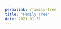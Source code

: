 ```yaml
---
permalink: /family-tree
title: "Family Tree"
date: 2021-01-31 
---
```


<div id="chart_div" style="width: 540%; height: 540%;"></div>

<script type="text/javascript" src="https://www.gstatic.com/charts/loader.js">
</script>
<script type="text/javascript">
      google.charts.load('current', {packages:["orgchart"]});
      google.charts.setOnLoadCallback(drawChart);

      function drawChart() {
        var data = new google.visualization.DataTable();
        data.addColumn('string', 'Name');
        data.addColumn('string', 'Descendent');
        data.addColumn('string', 'ToolTip');

        // For each orgchart box, provide the name, manager, and tooltip to show.
        data.addRows([
['Henry J Horney 1920-2001','','US'],
['Marion C Beringer 1920-2019','','US'],
['Phillip Lee Horney 1991-2963','Henry J Horney 1920-2001','US'],
['Edith Allene Barnes 1881-1936','Henry J Horney 1920-2001','US'],
['Joel T Horney 1849-1929','Phillip Lee Horney 1991-2963',''],
['Jennie Lawrence 1854-1912 XXX','Phillip Lee Horney 1991-2963',''],
['Henry Allan Barnes 1843-','Edith Allene Barnes 1881-1936',''],
['Laura C Sloats 1851-1918','Edith Allene Barnes 1881-1936',''],
['Charles Nikolas Beringer 1884-1944','Marion C Beringer 1920-2019',''],
['Cecilia Elizabeth Haas 1892-1985','Marion C Beringer 1920-2019',''],
['Nikolas Beringer 1856-1916','Charles Nikolas Beringer 1884-1944','France'],
['Catherina Frising 1859-1946','Charles Nikolas Beringer 1884-1944','Luxembourg'],
['Joseph J Haas 1863-1932','Cecilia Elizabeth Haas 1892-1985',''],
['Catherine Louen 1867-1947','Cecilia Elizabeth Haas 1892-1985',''],

['Phillip Horney 1808-1883','Joel T Horney 1849-1929',''],
['Dorcas McKee 1814-1899','Joel T Horney 1849-1929',''],
['Emmett Van Allen Barnes 1811-1895','Henry Allan Barnes 1843-',''],
['Harriet Nawell Baldwin 1815-1888','Henry Allan Barnes 1843-',''],
['Jean Beringer 1823-1873','Nikolas Beringer 1856-1916',''],
['Anne Muller 1828-1883','Nikolas Beringer 1856-1916',''],
['Clement Frising 1836-1908','Catherina Frising 1859-1946','Luxembourg'],
['Catharina Lucas 1836-1911','Catherina Frising 1859-1946','Luxembourg'],
['Valentine Haas','Joseph J Haas 1863-1932','Germany'],
['Michael Louen 1831-','Catherine Louen 1867-1947','Prussia, Germany'],
['Elizabeth Hessler 1839','Catherine Louen 1867-1947','Prussia, Germany'],

['Manlove Horney 1782-1832','Phillip Horney 1808-1883','North Carolina, US'],
['Lydia Smith 1782-1844','Phillip Horney 1808-1883','North Carolina, US'],
['William McKee 1782-1851','Dorcas McKee 1814-1899','Kentucky, US'],
['Cassandra Frakes 1782-1867','Dorcas McKee 1814-1899','Pennsylvania, US'],
['Henri Frising 1810-1895','Clement Frising 1836-1908','Folschette, Redange, Luxembourg'],
['Anna Maria Putz','Clement Frising 1836-1908','Roodt-les-Ell, Redange, Luxembourg'],
['Mathias Lucas 1803-1882','Catharina Lucas 1836-1911','Bettendorf, Diekirch, Luxembourg'],
['Catharina Bastendorf 1809-1887','Catharina Lucas 1836-1911','Fouhren, Vianden, Luxembourg'],
['Valentine Haas','Joseph J Haas 1863-1932','Germany'],

['Phillip Horney 1758-1820','Manlove Horney 1782-1832','Caroline, Maryland, British Colony'],
['Sarah Manlove 1756-1795 C','Manlove Horney 1782-1832','Caroline, Somerset, Maryland, British Colony'],
['Jeffrey Horney II 1720-1779 C','Phillip Horney 1758-1820','Talbot, Maryland, British Colony'],
['Deborah Baynard 1716-1792','Phillip Horney 1758-1820','Queen Annes, Maryland, British Colony'],
['William Manlove 1730-1804','Sarah Manlove 1756-1795 C','Kent, Delaware, US'],
['Hanna Robinson 1730-1786','Sarah Manlove 1756-1795 C','Kent, Delaware, US'],
['Alexander H Smith 1747-1828','Lydia Smith 1782-1844','Randolph, North Carolina, US'],
['Keziah Lamar 1754-1838','Lydia Smith 1782-1844','Prince George s, Maryland, US'],
['David Smith 1720-1787','Alexander H Smith 1747-1828','Richmond, Virginia, US'],
['Anne Bryant 1723-1805','Alexander H Smith 1747-1828','Farnham, Richmond, Virginia, US'],
['James Lamar Sr. 1724-1786','Keziah Lamar 1754-1838','Prince George s, Maryland, US'],
['Verlinda Osborne 1725-1760','Keziah Lamar 1754-1838','Prince George s, Maryland, US'],

['James M\'Kee 1756-1830','William McKee 1782-1851','Cumberland, Pennsylvania, US'],
['Agnes Dickson 1750-1793','William McKee 1782-1851','Franklin, Pennsylvania, US'],
['Hugh M\'Kee 1728-1795','James M\'Kee 1756-1830','Snyder, Pennsylvania, US'],
['Mary Nesbit 1732-1795','James M\'Kee 1756-1830','Franklin, Pennsylvania, US'],
['Andrew Dickson 1712-1783','Agnes Dickson 1750-1793','Tioga, Pennsylvania, US'],
['Agnes Hill 1711-1770','Agnes Dickson 1750-1793','Franklin, Pennsylvania, US'],
['Henry Frakes IV 1760-1801','Cassandra Frakes 1782-1867','Pennsylvania, British Colony'],
['Hannah Daugherty 1765-1814','Cassandra Frakes 1782-1867','Baltimore, Maryland, British Colony'],
['Henry Frigg Frakes III 1734-1801','Henry Frakes IV 1760-1801','Bedford, Pennsylvania, British Colony'],
['Eleanor Watkins 1740-1798','Henry Frakes IV 1760-1801','Greene, Pennsylvania, British Colony'],
['Hugh Daughergy 1740-1765','Hannah Daugherty 1765-1814','Virginia, British Colony'],
['Hannah Conahan 1745-','Hannah Daugherty 1765-1814','Ireland'],

['Jeffrey Horney I 1675-1738','Jeffrey Horney II 1720-1779 C','Talbot, Maryland, British Colony'],
['Elizabeth Harwood 1675-1737','Jeffrey Horney II 1720-1779 C','Talbot, Maryland, British Colony'],
['Geoffrey Horney 1640-1711','Jeffrey Horney I 1675-1738','Talbot, Maryland, British Colony'],
['Mrs Julianna Horney 1643-1717 XXX','Jeffrey Horney I 1675-1738','Talbot, Maryland, British Colony'],
['Peter Harwood 1633-1765 XXX','Elizabeth Harwood 1675-1737','Virginia, British Colony'],
['William Baynard 1684-1729','Deborah Baynard 1716-1792','Talbot, Maryland, British Colony'],
['Susannah Pardo 1695- XXX','Deborah Baynard 1716-1792','Maryland, British Colony'],
['John Baynard 1640-1705','William Baynard 1684-1729','Blagdon, Somerset, England'],
['Elizabeth Blackwell 1662-1691','William Baynard 1684-1729','Talbot, Maryland, British Colony'],

['Mark Manlove II 1701-1730 C','William Manlove 1730-1804','Delaware, British Colony'],
['Elizabeth Browne 1703-1748','William Manlove 1730-1804','Kent, Delaware, British Colony'],
['Mark Manlove 1677-1748','Mark Manlove II 1701-1730 C','Kent, Delaware, British Colony'],
['Margaret Hart 1679-1726','Mark Manlove II 1701-1730 C','Sussex, Delaware, British Colony'],
['Daniel Brown 1680-1725','Elizabeth Browne 1703-1748','Delaware, British Colony'],
['Elizabeth Pemberton 1680-1725','Elizabeth Browne 1703-1748','Sussex, Delaware, British Colony'],
['Daniel Robbison 1708-1765','Hanna Robinson 1730-1786','Kent, Delaware, British Colony'],
['Patience Willson 1710- XXX','Hanna Robinson 1730-1786','Kent, Delaware, British Colony'],
['George Robbison 1690-1733 XXX','Daniel Robbison 1708-1765','Kent, Delaware, British Colony'],
['Mary Walton XXX','Daniel Robbison 1708-1765',''],

['Daniel Browne 1640-1694 XXX','Daniel Brown 1680-1725','Delaware, British Colony'],
['Susanna Ver Planck 1642-1680 C','Daniel Brown 1680-1725','New York, British Colony'],
['Thoms Pemberton 1655-1705','Elizabeth Pemberton 1680-1725','London, England'],
['Elizabeth Mary Clarke 1670-1684','Elizabeth Pemberton 1680-1725','Dublin, Ireland'],
['Abraham Isaacsen VerPlanck 1606-1690','Susanna Ver Planck 1642-1680 C','Edam, North Holland, Netherlands'],
['Maria de la Vigne 1613-1670 C','Susanna Ver Planck 1642-1680 C','Nord-Pas-de-Calais, France'],
['Thomas Pemberton 1621-1670 XXX','Thoms Pemberton 1655-1705','Middlesex, England'],
['Elizabeth Bridekirk 1624-1665','Thoms Pemberton 1655-1705','Middlesex, England'],
['Roberti Bridekirke - XXX','Elizabeth Bridekirk 1624-1665',''],
['William Clarke 1650-1698 XXX','Elizabeth Mary Clarke 1670-1684','Dublin, Ireland'],
['Honour Vine 1642-1720','Elizabeth Mary Clarke 1670-1684','Dorset, England'],
['George Vine 1600- XXX','Honour Vine 1642-1720','Dorsetshire, England'],
['Mrs George Vine 1600- XXX','Honour Vine 1642-1720','Dorset, England'],

['Isaac Ver Planck 1578-1689 C','Abraham Isaacsen VerPlanck 1606-1690','Noord-Brabant, Netherlands'],
['Abagail Uytenbogart 1580-1690 XXX','Abraham Isaacsen VerPlanck 1606-1690','Noord-Brabant, Netherlands'],
['Guillaume Vigne 1586-1632','Maria de la Vigne 1613-1670 C','Nord-Pas-de-Calais, France'],
['Ariaentje A Cuvellier 1586-1655 C','Maria de la Vigne 1613-1670 C','Nord-Pas-de-Calais, France'],
['Petrus Anthoniesz Plancius 1552-1622','Isaac Ver Planck 1578-1689 C','Danoutre, Belgium'],
['Johanna Geubels 1558-1635','Isaac Ver Planck 1578-1689 C','Antwerpen, Belgium'],
['Jean de la Vigne 1550-1622 C','Guillaume Vigne 1586-1632','Nord-Pas-de-Calais, France'],
['Jeanne de les Perone 1560-1594 C','Guillaume Vigne 1586-1632','Nord-Pas-de-Calais, France'],
['Jean Joseph Cuvellier 1565-1599 C','Ariaentje A Cuvellier 1586-1655 C','Pas-de-Calais, France'],
['Madeline Guilbert 1566-1592','Ariaentje A Cuvellier 1586-1655 C','Nord-Pas-de-Calais, France'],

['Gerard Cuvellier 1536-1615','Jean Joseph Cuvellier 1565-1599 C','Nord-Pas-de-Calais, France'],
['Marie Catherine Mortelecque 1540-1593','Jean Joseph Cuvellier 1565-1599 C','Nord-Pas-de-Calais, France'],
['Maximillien Cuvellier 1546-1623','Madeline Guilbert 1566-1592','Nord-Pas-de-Calais, France'],
['Claire Morel 1547-1627','Madeline Guilbert 1566-1592','Nord, France'],
['Anselot Anselme Cuvelier 1505-1571','Gerard Cuvellier 1536-1615','Nord-Pas-de-Calais, France'],
['Claire Le Guillebert 1505-1550','Gerard Cuvellier 1536-1615','Nord-Pas-de-Calais, France'],
['Antoine Mortelescque 1520-1573','Marie Catherine Mortelecque 1540-1593','Nord-Pas-de-Calais, France'],
['Claire De La Saffe 1520-1590','Marie Catherine Mortelecque 1540-1593','Nord-Pas-de-Calais, France'],
['Antoine Cuvelier 1520-1571 (See Claire Le Guillebert 1505-1550) XXX','Maximillien Cuvellier 1546-1623','Nord-Pas-de-Calais, France'],
['Claire Le Guillebert 1505-1550','Maximillien Cuvellier 1546-1623','Nord-Pas-de-Calais, France'],
['Michel Morel 1520-1599 XXX','Claire Morel 1547-1627','Nord-Pas-de-Calais, France'],
['Jeanne Fresnet - XXX','Claire Morel 1547-1627',''],

['Jean Mortelecque 1490-','Antoine Mortelescque 1520-1573','Nord, Nord-Pas-de-Calais, France'],
['Jeanne Mortelette 1490-1560','Antoine Mortelescque 1520-1573','Nord, Nord-Pas-de-Calais, France'],
['Matthieu De La Saffre 1490-1560','Claire De La Saffe 1520-1590','Loire-Atlantique, Pays de la Loire, France'],
['Claire Carpentier 1490-1537 XXX','Claire De La Saffe 1520-1590',''],
['Mortelecque Mortelecque 1490- XXX','Jean Mortelecque 1490-','France'],
['Adrien Nicolas Drieux 1450-','Jeanne Mortelette 1490-1560','Nord, Nord-Pas-de-Calais, France'],
['Marie Swaertens 1450-1510 XXX','Jeanne Mortelette 1490-1560','France'],
['Denis De Le Saffre (De La Salle) 1465- XXX','Matthieu De La Saffre 1490-1560','Loire-Atlantique, Pays de la Loire, France'],
['Mrs Denis de la Saffre (De La Salle) XXX','Matthieu De La Saffre 1490-1560','Loire-Atlantique, Pays de la Loire, France'],

['Nicaise Drieux 1425-','Adrien Nicolas Drieux 1450-','Volckerinckhove, Nord, France'],
['Marguerite Feuts 1435- XXX','Adrien Nicolas Drieux 1450-',''],
['Remy I Drieux 1400-','Nicaise Drieux 1425-','Buysscheure, Nord, France'],
['Catherine Van Vlaenden 1405- XXX','Nicaise Drieux 1425-',''],
['Jacques Drieux 1375-1436 XXX','Remy I Drieux 1400-','Buysscheure, Nord, France'],
['Catherine Van Steenbeke 1375-1428 XXX','Remy I Drieux 1400-','Buysscheure, Nord, France'],

['Gerard Cuvelier 1470-1553','Anselot Anselme Cuvelier 1505-1571','Nord-Pas-de-Calais, France'],
['Mrs Cuvelier 1480-1548 XXX','Anselot Anselme Cuvelier 1505-1571','Violaines, Nord-Pas-de-Calais, France'],
['Edmond Leguillebert 1475-1548','Claire Le Guillebert 1505-1550','La Bassee, Nord-Pas-de-Calais, France'],
['Madame Doyle 1473-1555 XXX','Claire Le Guillebert 1505-1550','France'],
['Pierard Le Cuvelier 1430-','Gerard Cuvelier 1470-1553','Nord, France'],
['Jeanne Lepers 1430-1500 XXX','Gerard Cuvelier 1470-1553','Nord, France'],
['Nicolas Le Guillbert 1440-1497','Edmond Leguillebert 1475-1548','Nord, France'],
['Madame LeGuillebert 1450- XXX','Edmond Leguillebert 1475-1548','France'],

['Gerard Le Guillebert 1415-1440 XXX','Nicolas Le Guillbert 1440-1497','Nord, France'],
['Watiez Le Cuvelier 1405 -','Pierard Le Cuvelier 1430-',''],
['Alissandra -1449 XXX','Pierard Le Cuvelier 1430-',''],
['Guillaume DeLobel Le Cuvelier 1350-1426','Watiez Le Cuvelier 1405 -','Nord, Nord-Pas-de-Calais, France'],
['Jehan Hanet Delobel 1325-1349','Guillaume DeLobel Le Cuvelier 1350-1426','Wasquehal, Nord, Nord-Pas-de-Calais, France'],
['Jean Hanet Delobel 1300-1349 XXX','Jehan Hanet Delobel 1325-1349','Wasquehal, Nord, Nord-Pas-de-Calais, France'],

['Jean De La Vigne 1530- XXX','Jean de la Vigne 1550-1622 C','Nord-Pas-de-Calais, France'],
['Anne Marie Eugenie Cocher 1530-1582 XXX','Jean de la Vigne 1550-1622 C','Nord-Pas-de-Calais, France'],
['Nicolas Petitiau Jr 1530-','Jeanne de les Perone 1560-1594 C','France'],
['Anne Henry 1542-1582','Jeanne de les Perone 1560-1594 C','Nord-Pas-de-Calais, France'],
['Nicolas Petitiau Sr 1510-','Nicolas Petitiau Jr 1530-','Valenciennes, France'],
['Anna M Williams 1515-1564 XXX','Nicolas Petitiau Jr 1530-','France'],
['Henri Henry 1519-1557 XXX','Anne Henry 1542-1582','Bretagne, France'],
['Jeanne Artur 1524-1550 XXX','Anne Henry 1542-1582','Aquitaine, France'],

['m Henri Theadore Pety Petitiau 1480-','Nicolas Petitiau Sr 1510-','France'],
['m Claire 1490- XXX','Nicolas Petitiau Sr 1510-','France'],
['Theodore Petit -','m Henri Theadore Pety Petitiau 1480-',''],
['Jean Louis Romain Petit - XXX','Theodore Petit -',''],
['Catherine Mignard - XXX','Theodore Petit -',''],

['Anthony Platevoet 1520-1622 XXX','Petrus Anthoniesz Plancius 1552-1622','Vlaanderen Belgie'],
['Jenneken van der Eijnden 1519-1585 XXX','Petrus Anthoniesz Plancius 1552-1622',''],
['Francois Geubels 1520-1581','Johanna Geubels 1558-1635','Vlaanderen, Belgie'],
['Magdalena Pasteaux 1540-1587','Johanna Geubels 1558-1635',''],
['Peter Goebels 1470-1534 XXX','Francois Geubels 1520-1581','Vlaanderen, Belgie'],
['Lijsbeth Kegels 1488-1548 XXX','Francois Geubels 1520-1581',''],
['Erasmus Pasteaux 1508-1575','Magdalena Pasteaux 1540-1587',''],
['Johanna Chalet 1515-1575','Magdalena Pasteaux 1540-1587',''],
['Claus Pesteaux 1478-1524 XXX','Erasmus Pasteaux 1508-1575',''],
['Lenaerde Chalet 1477-1554 XXX','Johanna Chalet 1515-1575',''],
['Maria Mons 1487- XXX','Johanna Chalet 1515-1575',''],

['William Smith 1697-1743','David Smith 1720-1787','Wrightstown, Bucks, Pennsylvania, British Colony'],
['Mary Ruddle XXX','David Smith 1720-1787',''],
['Robert Smith 1675-1738 XXX','William Smith 1697-1743','Glastonbury, Somerset, England'],
['John Bryan 1694-1736','Anne Bryant 1723-1805','Richmond, Virginia, British Colony'],
['Anne \'Anna\' Millikan 1700-1785 XXX','Anne Bryant 1723-1805','Bergen, New Jersey, British Colony'],
['Thomas Bryant Sr 1669-1717','John Bryan 1694-1736','Virginia, British Colony'],
['Eleanor 1669-1719 XXX','John Bryan 1694-1736','Rappahannock, Virginia, British Colony'],

['Richard Bryant 1620- XXX','Thomas Bryant Sr 1669-1717','Virtinia, British Colony'],
['Keziah Arroyah Wahanganoche 1639-1690','Thomas Bryant Sr 1669-1717','(Great granddaughter of Pocahontas)Virginia, British Colony'],
['Chief Wahanganoche 1615-1664 C','Keziah Arroyah Wahanganoche 1639-1690','Virginia, British Colony'],
['Pettus 1626-1670','Keziah Arroyah Wahanganoche 1639-1690','Virginia, British Colony'],

['Chief Japasaw Iopassus Patawomek 1565-1622','Chief Wahanganoche 1615-1664 C','Tsenacommacah, Pre-Colonial Virginia'],
['Sister of Pocahantas Patawomek 1590-1615','Chief Wahanganoche 1615-1664 C','Tsenacommacah, Pre-Colonial Virginia'],
['Unknown Father of Chief Japasaw Iopassus Patawomek - XXX','Chief Japasaw Iopassus Patawomek 1565-1622','Tsenacommacah, Pre-Colonial Virginia'],
['Mother of Chief Japasaw Iopassus Patawomek 1540- XXX','Chief Japasaw Iopassus Patawomek 1565-1622','Tsenacommacah, Pre-Colonial Virginia'],
['Wahunsenacawh Pawahatan 1547-1618','Sister of Pocahantas Patawomek 1590-1615','Tsenacommacah, Pre-Colonial Virginia'],
['Unknown Wife and Mother of Pawahan 1565- XXX','Sister of Pocahantas Patawomek 1590-1615','Tsenacommacah, Pre-Colonial Virginia'],
['Thomas Hubert Pettus 1598-1663','Pettus 1626-1670','Norfolk, England'],
['Ka-Okee Powhatan 1612-1637','Pettus 1626-1670','Tsenacommacah, Pre-Colonial Virginia'],
['Thomas Pettus 1552-1620','Thomas Hubert Pettus 1598-1663','Norfolk, England'],
['Cecily King 1552-1609','Thomas Hubert Pettus 1598-1663','Norfolk, England'],
['Kocoum Patawomek 1590-1613','Ka-Okee Powhatan 1612-1637','Tsenacommacah, Pre-Colonial Virginia'],
['Matoaka Amonute Pawhatan (Pocahontas) 1595-1617','Ka-Okee Powhatan 1612-1637','Tsenacommacah, Pre-Colonial Virginia'],

['Sir Thomas Pettus 1519-1598','Thomas Pettus 1552-1620','Norfolk, England'],
['Christian Dethick 1527-1578','Thomas Pettus 1552-1620','Norfolk, England'],
['William King 1530-1578','Cecily King 1552-1609','Norfolk, England'],
['Abagail Beauchamp 1537- XXX','Cecily King 1552-1609','Norfolk, England'],
['John Pettus 1496-1558','Sir Thomas Pettus 1519-1598','Norfolk, England'],
['Cecilia Capon 1502-1542','Sir Thomas Pettus 1519-1598','Norfolk, England'],
['Simon de Thick 1458-1542','Christian Dethick 1527-1578','Norfolk, England'],
['Rose Beatrice Crowe 1506-1566','Christian Dethick 1527-1578','Norfolk, England'],
['Sir John Kinge 1485-1543','William King 1530-1578','Essex, England'],
['Alice Katherine Slyny 1505-1540','William King 1530-1578','Yorkshire, England'],

['Thomas Pettus 1475-1520','John Pettus 1496-1558','Norfolk, England'],
['Anne Dabney 1479- XXX','John Pettus 1496-1558','Norfolk, England'],
['Simon Capon 1474- XXX','Cecilia Capon 1502-1542','Norfolk, England'],
['Katherine Corpusty 1478- XXX','Cecilia Capon 1502-1542','Norfolk, England'],
['Thomas Petyous II 1428-1488','Thomas Pettus 1475-1520','Norfolk, England'],
['Elizabeth Alleyne 1430- XXX','Thomas Pettus 1475-1520','Norfolk, England'],
['John Petyous I 1400- XXX','Thomas Petyous II 1428-1488','England'],
['Mrs. John Petyous 1400-1428','Thomas Petyous II 1428-1488','England'],

['Phillip De Dethick 1429-1470','Simon de Thick 1458-1542','Derbyshire, England'],
['Joane Audby 1432-1458','Simon de Thick 1458-1542','Norfolk, England'],
['Christopher Crowe 1480-1757','Rose Beatrice Crowe 1506-1566','Norfolk, England'],
['Mrs. Christian Crowe 1455-1561 XXX','Rose Beatrice Crowe 1506-1566','Leicestershire, England'],
['Roger De Dethick 1402-1461','Phillip De Dethick 1429-1470','Derbyshire, England'],
['Isabelle Auderbie 1400- XXX','Phillip De Dethick 1429-1470','Morfolk, England'],
['Unknown Audebie 1410- XXX','Joane Audby 1432-1458',''],
['Unknown Augebie 1418-1491 XXX','Joane Audby 1432-1458','Northamptonshire, England'],
['Richard Crowe 1430-1502 XXX','Christopher Crowe 1480-1757','Norfolk, England'],
['Marjorie Brewes 1432-1502 XXX','Christopher Crowe 1480-1757','Norfolk, England'],

['William De Dethick III 1374-1467','Roger De Dethick 1402-1461','Derbyshire, England'],
['Elizabeth Derham 1378-','Roger De Dethick 1402-1461','Norfolk, England'],
['William De Dethick II 1348-1373','William De Dethick III 1374-1467','Derbyshire, England'],
['Margery Margaret Frankville 1352-1372 XXX','William De Dethick III 1374-1467','Derbyshire, England'],
['Thomas Derham 1340- XXX','Elizabeth Derham 1378-','Norfolk, England'],
['Mrs. Thomas Derham 1347- XXX','Elizabeth Derham 1378-','Norfolk, England'],
['William De Dethick I 1311-1327','William De Dethick II 1348-1373','Derbyshire, England'],
['Alice Elenor Adderly 1298-1350 XXX','William De Dethick II 1348-1373',''],
['Geoffrey de Thick 1268-1327','William De Dethick I 1311-1327','Derbyshire, England'],
['Joan De Annesley 1272-','William De Dethick I 1311-1327','Derbyshire, England'],

['Robert Dethick 1242-1287','Geoffrey de Thick 1268-1327','Derbyshire, England'],
['Ellen De Whittington 1246 -','Geoffrey de Thick 1268-1327','Derbyshire, England'],
['John de Annesley 1248-1280','Joan De Annesley 1272-','England'],
['Mrs. John De Annesley 1250- XXX','Joan De Annesley 1272-','England'],
['Geoffrey De Dethick 1215-1278 XXX','Robert Dethick 1242-1287','Derbyshire, England'],
['Joan De Annesley 1216-','Robert Dethick 1242-1287','Derbyshire, England'],
['Simon De Whittington 1220- XXX','Ellen De Whittington 1246 -','Derbyshire, England'],
['Unknown Whittington 1224- XXX','Ellen De Whittington 1246 -','Derbyshire, England'],
['Reginald Annesley 1180-1275','John de Annesley 1248-1280','Nottinghamshire, England'],
['Hawise Honskerle 1184- XXX','John de Annesley 1248-1280',''],
['John De Annesley I 1193-1216 XXX','Joan De Annesley 1216-','England'],
['Hawsie of Normandy 1198- XXX','Joan De Annesley 1216-','England'],

['Ralph II Annesley surety 1215, Lord of Annesley, Coroner of Nottinghamshire','Reginald Annesley 1180-1275','Nottinghamshire, England'],
['Lucia Santa Maria 1144-','Reginald Annesley 1180-1275','Nottinghamshire, England'],
['Reginald Annesley 1106-1207','Ralph II Annesley surety 1215, Lord of Annesley, Coroner of Nottinghamshire','Nottinghamshire, England'],
['Mrs. Hawise Annesley 1118- XXX','Ralph II Annesley surety 1215, Lord of Annesley, Coroner of Nottinghamshire','Nottinghamshire, England'],
['Adam St Mary (Santa Maria) 1120- C','Lucia Santa Maria 1144-','Yorkshire, England'],
['Albreda De Chevercourt 1122-1184 C','Lucia Santa Maria 1144-','Nottinghamshire, England'],
['Pagnus St Mary (Santa Maria 1134- XXX','Adam St Mary (Santa Maria) 1120- C','Yorkshire, England'],
['Alfreda de Chevercourt 1138- XXX','Adam St Mary (Santa Maria) 1120- C','Yorkshire, England'],
['Sir Jordan de Chevercourt 1120-1165','Albreda De Chevercourt 1122-1184 C',''],
['Lady Avice of Avice 1135-','Albreda De Chevercourt 1122-1184 C','Nottinghamshire, England'],
['Ralf De Cherecourt 1084-','Sir Jordan de Chevercourt 1120-1165','Lincolnshire, England'],
['The Sheriff Ranulf - XXX','Lady Avice of Avice 1135',''],
['Thorold Chevrecourt 1055-1096 XXX','Ralf De Cherecourt 1084-','Lincolnshire, England'],
['','',''],
['','',''],


['Father of Wahunsenacawh Pawahatan 1516-','Wahunsenacawh Pawahatan 1547-1618','Tsenacommacah, Pre-Colonial Virginia'], 
['Mother of Wahunsenacawh Pawahatan 1527- XXX','Wahunsenacawh Pawahatan 1547-1618','Tsenacommacah, Pre-Colonial Virginia'],
['Chief Wininocock Mangopesamom Powhatan of the Powhatan Tribe 1470-1520','Father of Wahunsenacawh Pawahatan 1516-','Pre-Colonial Virginia'],
['Dashing Stream Powhatan of the Powhatan 1480-1520','Father of Wahunsenacawh Pawahatan 1516-','Werowocomoco, Pre-Colonial Virginia'],
['Chief Algonkian Winanuske 1440-1495','Chief Wininocock Mangopesamom Powhatan of the Powhatan Tribe 1470-1520','Pre-Colonial Virginia'],
['Murmuring Stream Powhatan 1414-1476 XXX','Chief Wininocock Mangopesamom Powhatan of the Powhatan Tribe 1470-1520','Pre-Colonial Virginia'],
['Murmuring Ripple Powhatan Pawmonkey (Tribe of Jamestown) 1450-1495 XXX','Dashing Stream Powhatan of the Powhatan 1480-1520','Pre-Colonial Kentucky'],
['Chief Murmuring Ripple Powhatan 1410-1490','Chief Algonkian Winanuske 1440-1495','Pre-Colonial Jamestown'],
['-American- 1409-1518 XXX','Chief Algonkian Winanuske 1440-1495','Pre-Colonial Virginia'],
['Chief Running Stream of The Powhatan 1410-1470','Chief Murmuring Ripple Powhatan 1410-1490','Pre-Colonial Virginia'],
['Native American Indian Woman 1400-1495 XXX','Chief Murmuring Ripple Powhatan 1410-1490','Pre-Colonial Virginia'],
['Ensenore Algonkian Powhatan 1385-1470 XXX','Chief Running Stream of The Powhatan 1410-1470','Pre-Colonial Jamestown'],
['Scent Flower Wolf Clan 1385-1500 XXX','Chief Running Stream of The Powhatan 1410-1470','Pre-Colonial Jamestown'],

['Thomas Lamar II 1670-1749','James Lamar Sr. 1724-1786','Prince George\'s, Maryland, British Colony'],
['Martha Blanford 1682-1755','James Lamar Sr. 1724-1786','Prince George Co, Maryland, British Colony'],
['Thomas Lamar 1641-1714','Thomas Lamar II 1670-1749','Anjoy, Isere, Rhone-Alpes, France'],
['Mary Ann Pottinger 1639-1716','Thomas Lamar II 1670-1749','Calvert, Maryland, British Colony'],
['Thomas J Blandford 1648-1698','Martha Blanford 1682-1755','Dorset, England'],
['Tabitha Wright 1647-1701','Martha Blanford 1682-1755','Calvert, Cecil, Maryland, British Colony'],
['Richard Osborne 1675-','Verlinda Osborne 1725-1760','Prince George\'s, Maryland, British Colony'],
['Frances Cooke 1709-1769','Verlinda Osborne 1725-1760','Maryland, British Colony'],

['Thomas M\'Kee Farmer and Indian Trader 1688-','Hugh M\'Kee 1728-1795','Antrim, Ireland'],
['Mary Raised by Shawnees 1705-','Hugh M\'Kee 1728-1795','Virginia, British Colony'],
['Alexander M\'Kee 1668-1740','Thomas M\'Kee Farmer and Indian Trader 1688-','Country Antrim, Ireland'],
['Mrs Alexander M\'Kee 1672-','Thomas M\'Kee Farmer and Indian Trader 1688-','Country Antrim, Ireland'],
['Thomas Nesbit','Mary Nesbit 1732-1795',''],
['Jean Nesbit','Mary Nesbit 1732-1795',''],

['George Dickson 1690-1783','Andrew Dickson 1712-1783','Edinburgh, Midlothian, Scotland'],
['Janette Elder 1690-','Andrew Dickson 1712-1783','Scotland'],
['John Dickson 1654-','George Dickson 1690-1783','Edinburgh, Midlothian, Scotland'],
['Jean Robertsone 1654-','George Dickson 1690-1783','Dunfermline, Fife, Scotland'],
['Alexander Hill 1689-','Agnes Hill 1711-1770',''],
['Margaret Mitchell 1689-1746','Agnes Hill 1711-1770','Dunfermline, Fife, Scotland'],
['David Waugh 1655-','Alexander Hill 1689-','Dysart, Fife, Scotland'],
['Isobell Williamson 1640-','Alexander Hill 1689-','Dysart, Fife, Scotland'],
['Thomas Mitchell 1660-','Margaret Mitchell 1689-1746',''],
['Marion Mudie 1664-','Margaret Mitchell 1689-1746',''],

['Henry Friggs Frakes II 1693-1784','Henry Frigg Frakes III 1734-1801','Somerset, Montgomery, Maryland, British Colony'],
['Sarah 1706-','Henry Frigg Frakes III 1734-1801','Potomac River Valley, Maryland, British Colony'],
['Henry Friggs Frakes I 1665-1716','Henry Friggs Frakes II 1693-1784','Somerset, Montgomery, Maryland, British Colony'],
['Mary Robinson-Nobles 1676-1723','Henry Friggs Frakes II 1693-1784','Somerset, Montgomery, Maryland, British Colony'],
['Evan Watkins Sr 1710-1765','Eleanor Watkins 1740-1798','Prince Edward, Virginia, British Colony'],
['Mary Catherine Webb 1710-1764','Eleanor Watkins 1740-1798','Uley, Gloucestershire, England'],
['Peter James Watkins 1689-1745','Evan Watkins Sr 1710-1765','Talbot, Maryland, British Colony'],
['Mary Griffith 1689-1745','Evan Watkins Sr 1710-1765','New Castle, Delaware, British Colony'],
['John Webb 1686-','Mary Catherine Webb 1710-1764','Uley, Gloucestershire, England'],
['Alice Howell 1678-','Mary Catherine Webb 1710-1764','Uley, Gloucestershire, England'],

['Godfrey Horne 1595-1660','Geoffrey Horney 1640-1711','Kirkburton, Yorkshire, England'],
['Ellen Boothroyd 1598-1652','Geoffrey Horney 1640-1711','Kirkburton, Yorkshire, England'],
['Richardus Horne 1560-1617','Godfrey Horne 1595-1660','Kirkburton, Yorkshire, England'],
['Anne Heptonstall 1563- XXX','Godfrey Horne 1595-1660','Nether, York, England'],
['Henry Boothroyd 1570- XXX','Ellen Boothroyd 1598-1652','Kirkburton, Yorkshire, England'],

['Thomas Baynard 1613-1691','John Baynard 1640-1705','Blagdon Manor, Somersetshire, England'],
['Mary Bennett 1606-1673','John Baynard 1640-1705','Northamptonshire, England'],
['Thomas Baynard 1587-1652','Thomas Baynard 1613-1691','Blagdon Manor, Somersetshire, England'],
['Martha Prickman 1587-1683','Thomas Baynard 1613-1691','Somerset, England'],
['Thomas Bennett 1600-','Mary Bennett 1606-1673','Somersetshire, England'],
['Alice Pearce Sneale 1600-1647','Mary Bennett 1606-1673',''],
['Capt. John Blackwell Sr 1646-1688','Elizabeth Blackwell 1662-1691','Barnstable Massachusetts Bay, British Colony'],
['Sarah Warren 1649-1690','Elizabeth Blackwell 1662-1691','Plymouth, Massachusetts Bay, British Colony'],
['Michael Blackwell 1616-1710','Capt. John Blackwell Sr 1646-1688','Norfolk, England'],
['Unknown 1622-1709','Capt. John Blackwell Sr 1646-1688',''],
['Nathaniel Warren 1625-1667','Sarah Warren 1649-1690','Plymouth, Massachusetts Bay, British Colony'],
['Sarah Walker 1622-1700 (WIP) C?','Sarah Warren 1649-1690','Southwark, Surrey, England'],

['Robert Horne 1535- XXX','Richardus Horne 1560-1617','Kirkburton, Yorkshire, England'],
['Franciscae 1544- XXX','Richardus Horne 1560-1617','England'],

['Henry Baynard 1562-1621','Thomas Baynard 1587-1652','Cullerne, Wilts, England'],
['Anne Hobbes 1570-1639','Thomas Baynard 1587-1652','Blagdon, Somerset, England'],
['Thomas Baynard 1530-1608','Henry Baynard 1562-1621','Lackham House, Lacock, Wiltshire, England'],
['Elizabeth Barnes 1534-','Henry Baynard 1562-1621','St Mary, Wanstraw, Somerset, England'],
['Thomas Hobbes 1540-','Anne Hobbes 1570-1639','Stogursey, Somerset, England'],
['Elizabeth Webber','Anne Hobbes 1570-1639','Brompton Ralph, Somerset, England'],
['Richard Prickman 1588- XXX','Martha Prickman 1587-1683','Blagdon, Somerset, England'],
['Mrs Richard Prickman 1592- XXX','Martha Prickman 1587-1683','Blagdon, Somerset, England'],


['Richard Warren -1628','Nathaniel Warren 1625-1667','England <a href="https://en.wikipedia.org/wiki/Richard_Warren">Mayflower</a>'],
['Elizabeth Walker 1583-1673 C','Nathaniel Warren 1625-1667','Hertfordshire, England'],
['Christopher Warren 1546-1587','Richard Warren -1628','Cornwall, England'],
['Alice Webb 1559-1586','Richard Warren -1628','Devon, England'],
['Augustine Walker 1550-1614 XXX','Elizabeth Walker 1583-1673 C','Hertfordshire, England'],
['Elizabeth 1551-1614 XXX','Elizabeth Walker 1583-1673 C','Hertfordshire, England'],

['Robert Baynard 1500-1537','Thomas Baynard 1530-1608','Wiltshire, England'],
['Ann Blake 1496-','Thomas Baynard 1530-1608','Wiltshire, England'],
['Philip Baynard 1471-1522','Robert Baynard 1500-1537','Wiltshire, England'],
['Jane Stukeley 1483-1513','Robert Baynard 1500-1537','Devon, England'],
['Robert Blake 1436-1515','Ann Blake 1496-','Wiltshire, England'],
['Margaret Englefield 1440-1500','Ann Blake 1496-','Wiltshire, England'],
['George Barnes 1510- XXX','Elizabeth Barnes 1534-','Berks, England'],
['Mrs. George Barnes 1514- XXX','Elizabeth Barnes 1534-','Berks, England'],

['Michael Blackwell 1600-1700','Michael Blackwell 1616-1710','England'],
['Unknown 1600-1700','Michael Blackwell 1616-1710','Yorkshire, England'],

['William De Warren 1532-1559','Christopher Warren 1546-1587','Devon, England'],
['Ann Margaret Mable 1525-1562 C','Christopher Warren 1546-1587','Cornwall, England'],
['Thomas John Richmond 1529-1560','Alice Webb 1559-1586','Devon, England'],
['Edetha Marie Calne Grene 1519-1609','Alice Webb 1559-1586','Wiltshire, England'],
['Christopher Warren 1476-1531','William De Warren 1532-1559','Cheshire, England'],
['Lady Margaret Jane Leigh 1518-1575','William De Warren 1532-1559','Lancashire, England'],
['Thomas Mable 1489-1581','Ann Margaret Mable 1525-1562 C','Cornwall, England'],
['Mrs. Thomas Mable 1505- XXX','Ann Margaret Mable 1525-1562 C','Cornwall, England'],
['Mr Mable 1494- XXX','Thomas Mable 1489-1581','Cornwall, England'],
['Mrs Mable 1498- XXX','Thomas Mable 1489-1581','Cornwall, England'],

['John Warren 1459-1522','Christopher Warren 1476-1531','Devon, England'],
['Eleanor Gerard 1467-1561','Christopher Warren 1476-1531','Devon, England'],
['Sir Peter Piers Leigh 1442-1527','Lady Margaret Jane Leigh 1518-1575','Cheshire, England'],
['Lady Margery Radclyffe 1461-1528','Lady Margaret Jane Leigh 1518-1575','Lancashire, England'],
['Lawrence de Warren 1435-1474','John Warren 1459-1522','England'],
['Mrs Lawrence Warren 1425-1475 XXX','John Warren 1459-1522','Cheshire, England'],
['Gerard 1544- XXX','Eleanor Gerard 1467-1561','Dorset, England'],
['Mrs. Gerard 1544- XXX','Eleanor Gerard 1467-1561','Dorset, England'],
['Peter Piers de Leigh 1389-1422 XXX','Sir Peter Piers Leigh 1442-1527','Cheshire, England'],
['Margaret Danvers 1348-1428 XXX','Sir Peter Piers Leigh 1442-1527','Cheshire, England'],
['Sir John Radcliffe 1414-1485','Lady Margery Radclyffe 1461-1528','Lancashire, England'],
['Isabel Tyldesley 1433-1513','Lady Margery Radclyffe 1461-1528','Lancashire, England'],

['John de Warren 1407-1459','Lawrence de Warren 1435-1474','Cheshire, England'],
['Isabel Margaret Stanley 1414-1431','Lawrence de Warren 1435-1474','Cheshire, England'],
['Sir Lawrence de Warren of Poynton 1394-1444','John de Warren 1407-1459','Cheshire, England'],
['Margaret Bulkeley 1384-1440','John de Warren 1407-1459','Cheshire, England'],
['John Stanley 1385- XXX','Isabel Margaret Stanley 1414-1431',''],

['Sir Nicholas De Warren Baron 1371-1413','Sir Lawrence de Warren of Poynton 1394-1444','Cheshire, England'],
['Lady Agnes de Wynnington 1373-1417','Sir Lawrence de Warren of Poynton 1394-1444','Cheshire, England'],
['Richard Bulkeley 1369-1391','Margaret Bulkeley 1384-1440','Cheshire, England'],
['Margery Venables -1390','Margaret Bulkeley 1384-1440','Hertfordshire, England'],
['','',''],
['','',''],
['','',''],
['','',''],
['','',''],
['','',''],
['','',''],
['','',''],

['Sir John Radcliffe II 1378-1442','Sir John Radcliffe 1414-1485','Lancashire, England'],
['Clementina Standish 1376-1442','Sir John Radcliffe 1414-1485','Lancashire, England'],
['Hugh Tyldesley 1405-1435','Isabel Tyldesley 1433-1513','Lancashire, England'],
['Margaret Worsley 1400-1468 XXX','Isabel Tyldesley 1433-1513','Lancashire, England'],
['Sir John Radcliffe I of Ordsall 1356-1422','Sir John Radcliffe II 1378-1442','Lancashire, England'],
['Margaret Trafford 1360-1434','Sir John Radcliffe II 1378-1442','Lancashire, England'],
['Sir John de Ashton II 1344-1403','Clementina Standish 1376-1442','Lancashire, England'],
['Anne Standish 1348-1405','Clementina Standish 1376-1442','Lancashire, England'],
['hugh Tyldesley 1370-1434','Hugh Tyldesley 1405-1435','Lancashire, England'],
['Cecilia de Ashton 1372-1430 XXX','Hugh Tyldesley 1405-1435','Lancashire, England'],

['Robert Baynard 1430-1501','Philip Baynard 1471-1522','Wiltshire, England'],
['Elizabeth Ludlow 1430-','Philip Baynard 1471-1522','Wiltshire, England'],
['Margaret Abarow 1414-1440','Robert Baynard 1430-1501','Wiltshire, England'],
['Philip Baynard 1410-','Robert Baynard 1430-1501','Wiltshire, England'],
['John Ludlow 1425-1487','Elizabeth Ludlow 1430-','Wiltshire, England'],
['Lora Ryngewood 1435-1500','Elizabeth Ludlow 1430-','Wiltshire, England'],
['Nicholas Stucley 1451-1488','Jane Stukeley 1483-1513','Devon, England'],
['Thomasine Cockworthy 1451-1477','Jane Stukeley 1483-1513','Devon, England'],
['Sir Hugh Stucley 1398-1448','Nicholas Stucley 1451-1488','Sussex, England'],
['Katherine de Affeton 1414-1467','Nicholas Stucley 1451-1488','Devon, England'],
['Sir John Cockworthy, of Yarnscombe 1400-1467','Thomasine Cockworthy 1451-1477','Devon, England'],
['Agnes de Beaumont 1395-1463','Thomasine Cockworthy 1451-1477','Yorkshire, England'],

['Robert Banyard 1380-1437','Philip Baynard 1410-','Wiltshire, England'],
['Joyce Brown 1383-1410 XXX','Philip Baynard 1410-','Suffolk, England'],
['Philip Baynard 1350-1415','Robert Banyard 1380-1437','England'],
['John Abarow 1390-1414 XXX','Margaret Abarow 1414-1440','England'],
['Elizabeth Danvers 1390-1414 XXX','Margaret Abarow 1414-1440','England'],

['Edmond Baynard 1330- XXX','Philip Baynard 1350-1415','Essex, England'],
['Elinora Blewet 1324- XXX','Philip Baynard 1350-1415','Wiltshire, England'],
['John Blewet 1294- XXX','Elinora Blewet 1324- XXX','Wiltshire, England'],

['William Manlove 1652-1694 C','Mark Manlove 1677-1748','Shropshire, England'],
['Alice Robbins 1656- C','Mark Manlove 1677-1748','England'],
['Mark Manlove Jr. 1613-1666','William Manlove 1652-1694 C','Shropshire, England'],
['Hannah Williams 1617-1658 XXX','William Manlove 1652-1694 C','Shropshire, England'],
['Samuel Robbins 1635-1663','Alice Robbins 1656- C','Northampton, Virginia, British Colony'],
['Mrs. Mary Robbins 1633- XXX','Alice Robbins 1656- C','Northampton, Virginia, British Colony'],
['Robert Hart 1650-1685','Margaret Hart 1679-1726','Scotland'],
['Margaret Cordray 1655-1726 C','Margaret Hart 1679-1726','Delaware, British Colony'],
['Robert Hart 1630-1685 XXX','Robert Hart 1650-1685','Scotland'],
['Joan Latten 1630-1685 XXX','Robert Hart 1650-1685','Virginia, British Colony'],
['Josias Cowdrey 1649-1679','Margaret Cordray 1655-1726 C','Virginia, British Colony'],

['Sampson Robins 1607- XXX','Samuel Robbins 1635-1663','Virginia, British Colony'],
['Mrs. Alice Robins 1610-1686 XXX','Samuel Robbins 1635-1663','Northampton, Virginia, British Colony'],

['William Manlove 1585-1619','Mark Manlove Jr. 1613-1666','Shropshire, England'],
['Lady Alice Robins 1577-1619','Mark Manlove Jr. 1613-1666','Shropshire, England'],
['Thomas Manlove 1550-1609','William Manlove 1585-1619','Shropshire, England'],
['Lady Magdalen Wyke 1554-1615','William Manlove 1585-1619','Shropshire, England'],
['Robert Robins 1540-1603 XXX','Lady Alice Robins 1577-1619','England'],
['Joanna Cox 1542-1626','Lady Alice Robins 1577-1619','Cambridgeshire, England'],

['Sir William of Aston Manlove 1525-1608','Thomas Manlove 1550-1609','Shropshire, England'],
['Alice Aston 1530-1608 XXX','Thomas Manlove 1550-1609','Shropshire, England'],
['John of Shropshire Manlove 1504-1560 XXX','Sir William of Aston Manlove 1525-1608','England'],
['Lady Angus Ann Countess of Manlove of Shropshire 1505-1558 XXX','Sir William of Aston Manlove 1525-1608','Shropshire, England'],
['William Wyke 1530- XXX','Lady Magdalen Wyke 1554-1615','Shropshire, England'],
['Mrs. William Wyke 1534- XXX','Lady Magdalen Wyke 1554-1615','Shropshire, England'],

['Benjamin Cordrey 1619-1684','Josias Cowdrey 1649-1679','Middlesex, England'],
['Frances Robbins 1619-1699 XXX','Josias Cowdrey 1649-1679','Middlesex, England'],
['John Cordrey 1573-1622','Benjamin Cordrey 1619-1684','Wiltshire, England'],
['Cordrey Hart -1621 XXX','Benjamin Cordrey 1619-1684','London, England'],

['John Corderoy 1553-1612','John Cordrey 1573-1622','Wiltshire, England'], 
['Mrs John Cordray 1553- XXX','John Cordrey 1573-1622','Wiltshire, England'],
['Thomas Cordray III 1520-1582','John Corderoy 1553-1612','Wiltshire, England'],
['Jane Morris 1510-1598 XXX','John Corderoy 1553-1612','Berkshire, England'],

['Thomas Cordray II 1493-1546','Thomas Cordray III 1520-1582','Wiltshire, England'],
['Joan Seymore 1475-1550 XXX','Thomas Cordray III 1520-1582','Hampshire, England'],
['Sir Thomas Cordery 1468-1511 C','Thomas Cordray II 1493-1546','Wiltshire, England'],
['Lady Jane Gray 1465-1510','Thomas Cordray II 1493-1546','Somerset, England'],
['Henry Grey 1403- XXX','Lady Jane Gray 1465-151',''],
['Unknown Wife of Henry Grey - XXX','Lady Jane Gray 1465-151',''],

['Ralph Cordray 1446-1485','Sir Thomas Cordery 1468-1511 C','Wiltshire, England'],
['Edith Lusteshull - XXX','Sir Thomas Cordery 1468-1511 C',''],
['Walter Cordray 1420-1451','Ralph Cordray 1446-1485','Wiltshire, England'],
['Mrs. Walter Cordray, 1st wife XXX','Ralph Cordray 1446-1485','England'],

['John Cordray, II 1391-1411','Walter Cordray 1420-1451',''],
['Mrs John Cordery 1320- XXX','Walter Cordray 1420-1451',''],
['John Cordray, I 1336-1393','John Cordray, II 1391-1411','Wiltshire, England'],
['Unknown Loveraz 1370-1393 C','John Cordray, II 1391-1411',''],

['Richard Corderay III 1302-1316','John Cordray, I 1336-1393','Wiltshire, England'],
['Richard Cordray II 1287-1309','Richard Corderay III 1302-1316','Wiltshire, England'],
['Stephen Loveraz 1355-','Unknown Loveraz 1370-1393 C',''],
['Alice Portsea 1355- XXX','Unknown Loveraz 1370-1393 C',''],
['Walter Loveraz - ','Stephen Loveraz 1355-',''],
['Loveraz -','Walter Loveraz - ',''],
['Tom Loveraz 1200- XXX','Loveraz -',''],

['Richard Cordray I 1190-1240','Richard Cordray II 1287-1309','Isle of Wight, England'],
['Warham - XXX','Richard Cordray II 1287-1309',''],
['Roger Corderay II','Richard Cordray I 1190-1240',''],
['Clitheroe - ','Richard Cordray I 1190-1240',''],
['Tom Clitheroe XXX','Clitheroe - ',''],
['Roger Corderay I','Roger Corderay II',''],
['Peter de Birkin FitzAsculf 1117-1143','Roger Corderay I','Yorkshire, England'],
['Emma de Lascelles 1110-1165','Roger Corderay I','Yorkshire, England'],

['Essulf fitz Ulf of Thornhill 1100-1154','Peter de Birkin FitzAsculf 1117-1143','Yorkshire, England'],
['Maud (Bailey) de Thornhill 1096-1200 XXX','Peter de Birkin FitzAsculf 1117-1143','Yorkshire, England'],
['Simon de Lascelles 1070-1166 XXX','Emma de Lascelles 1110-1165','Yorks, England'],
['Agnes Otteringham 1074-','Emma de Lascelles 1110-1165','Yorkshire, England'],
['Ulf fitz Gamel of Thornhill 1075-1166','Essulf fitz Ulf of Thornhill 1100-1154','yorkshire, England'],
['Mrs Ulf Fitzgamel - XXX','Essulf fitz Ulf of Thornhill 1100-1154',''],
['Richard de Otteringham 1050- XXX','Agnes Otteringham 1074-','Yorkshire, England'],

['Gamel fitz Gerneber of Thornhill 1050-1087','Ulf fitz Gamel of Thornhill 1075-1166','Yorkshire, England'],
['Fouque De Aulney II 1025-1072','Gamel fitz Gerneber of Thornhill 1050-1087','Basse-Normandie, France'],
['Albreda 1050-1072 XXX','Gamel fitz Gerneber of Thornhill 1050-1087','Normandy, France'],
['Frances Barney 1008-1060 XXX','Fouque De Aulney II 1025-1072','Basse-Normandie, France'],


['','',''],
['','',''],
['','',''],
['','',''],
['','',''],
['','','']
        ]);

        // Create the chart.
        var chart = new google.visualization.OrgChart(document.getElementById('chart_div'));
        // Draw the chart, setting the allowHtml option to true for the tooltips.
        chart.draw(data, {'allowHtml':true,'allowCollapse':true});
      }
</script>
